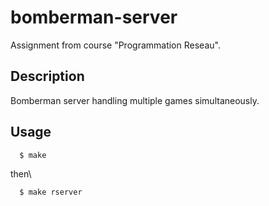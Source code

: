 # bomberman-server
Assignment from course "Programmation Reseau".



## Description
Bomberman server handling multiple games simultaneously.

## Usage

```bash
  $ make
```
then\

```bash
  $ make rserver
```